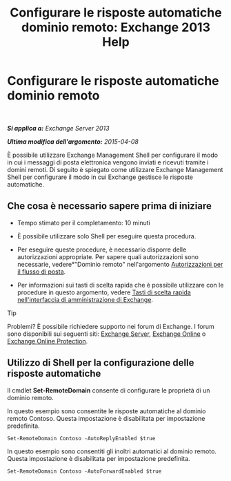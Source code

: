 ﻿---
title: 'Configurare le risposte automatiche dominio remoto: Exchange 2013 Help'
TOCTitle: Configurare le risposte automatiche dominio remoto
ms:assetid: 3d88a1fb-4b62-419a-a50d-ffd868e229d0
ms:mtpsurl: https://technet.microsoft.com/it-it/library/JJ657720(v=EXCHG.150)
ms:contentKeyID: 50480412
ms.date: 05/22/2018
mtps_version: v=EXCHG.150
ms.translationtype: MT
---

# Configurare le risposte automatiche dominio remoto

 

_**Si applica a:** Exchange Server 2013_

_**Ultima modifica dell'argomento:** 2015-04-08_

È possibile utilizzare Exchange Management Shell per configurare il modo in cui i messaggi di posta elettronica vengono inviati e ricevuti tramite i domini remoti. Di seguito è spiegato come utilizzare Exchange Management Shell per configurare il modo in cui Exchange gestisce le risposte automatiche.

## Che cosa è necessario sapere prima di iniziare

  - Tempo stimato per il completamento: 10 minuti

  - È possibile utilizzare solo Shell per eseguire questa procedura.

  - Per eseguire queste procedure, è necessario disporre delle autorizzazioni appropriate. Per sapere quali autorizzazioni sono necessarie, vedere°"Dominio remoto" nell'argomento [Autorizzazioni per il flusso di posta](mail-flow-permissions-exchange-2013-help.md).

  - Per informazioni sui tasti di scelta rapida che è possibile utilizzare con le procedure in questo argomento, vedere [Tasti di scelta rapida nell'interfaccia di amministrazione di Exchange](keyboard-shortcuts-in-the-exchange-admin-center-exchange-online-protection-help.md).


> [!TIP]
> Problemi? È possibile richiedere supporto nei forum di Exchange. I forum sono disponibili sui seguenti siti: <A href="https://go.microsoft.com/fwlink/p/?linkid=60612">Exchange Server</A>, <A href="https://go.microsoft.com/fwlink/p/?linkid=267542">Exchange Online</A> o <A href="https://go.microsoft.com/fwlink/p/?linkid=285351">Exchange Online Protection</A>.



## Utilizzo di Shell per la configurazione delle risposte automatiche

Il cmdlet **Set-RemoteDomain** consente di configurare le proprietà di un dominio remoto.

In questo esempio sono consentite le risposte automatiche al dominio remoto Contoso. Questa impostazione è disabilitata per impostazione predefinita.

    Set-RemoteDomain Contoso -AutoReplyEnabled $true

In questo esempio sono consentiti gli inoltri automatici al dominio remoto. Questa impostazione è disabilitata per impostazione predefinita.

    Set-RemoteDomain Contoso -AutoForwardEnabled $true

